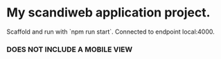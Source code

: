 <h1>My scandiweb application project.</h1>
Scaffold and run with `npm run start`.
Connected to endpoint local:4000.
<h3>DOES NOT INCLUDE A MOBILE VIEW</h3>
